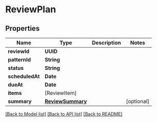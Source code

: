 # ReviewPlan

## Properties
Name | Type | Description | Notes
------------ | ------------- | ------------- | -------------
**reviewId** | **UUID** |  | 
**patternId** | **String** |  | 
**status** | **String** |  | 
**scheduledAt** | **Date** |  | 
**dueAt** | **Date** |  | 
**items** | [ReviewItem] |  | 
**summary** | [**ReviewSummary**](ReviewSummary.md) |  | [optional] 

[[Back to Model list]](../README.md#documentation-for-models) [[Back to API list]](../README.md#documentation-for-api-endpoints) [[Back to README]](../README.md)


